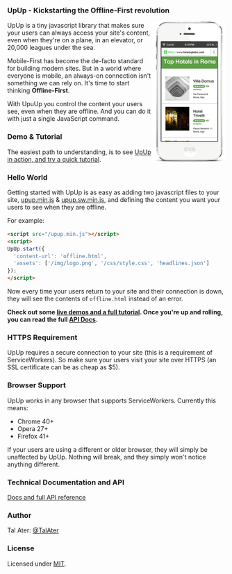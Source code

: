 ### UpUp - Kickstarting the Offline-First revolution
<a href="https://www.talater.com/upup/"><img align="right" src="demo/img/upup-readme.gif" alt="Offline-First with UpUp"></a>

UpUp is a tiny javascript library that makes sure your users can always access your site's content, even when they're on a plane, in an elevator, or 20,000 leagues under the sea.

Mobile-First has become the de-facto standard for building modern sites. But in a world where everyone is mobile, an always-on connection isn't something we can rely on. It's time to start thinking **Offline-First**.

With UpuUp you control the content your users see, even when they are offline. And you can do it with just a single JavaScript command.

### Demo & Tutorial
The easiest path to understanding, is to see [UpUp in action, and try a quick tutorial](https://www.talater.com/upup/).

### Hello World
Getting started with UpUp is as easy as adding two javascript files to your site, [upup.min.js](https://raw.githubusercontent.com/TalAter/UpUp/master/dist/upup.min.js) & [upup.sw.min.js](https://raw.githubusercontent.com/TalAter/UpUp/master/dist/upup.sw.min.js), and defining the content you want your users to see when they are offline.

For example:
````html
<script src="/upup.min.js"></script>
<script>
UpUp.start({
  'content-url': 'offline.html',
  'assets': ['/img/logo.png', '/css/style.css', 'headlines.json']
});
</script>
````
Now every time your users return to your site and their connection is down, they will see the contents of `offline.html` instead of an error.

**Check out some [live demos and a full tutorial](https://www.talater.com/upup/). Once you're up and rolling, you can read the full [API Docs](https://github.com/TalAter/UpUp/blob/master/docs/README.md).**

### HTTPS Requirement
UpUp requires a secure connection to your site (this is a requirement of ServiceWorkers). So make sure your users visit your site over HTTPS (an SSL certificate can be as cheap as $5).

### Browser Support
UpUp works in any browser that supports ServiceWorkers. Currently this means:
* Chrome 40+
* Opera 27+
* Firefox 41+

If your users are using a different or older browser, they will simply be unaffected by UpUp. Nothing will break, and they simply won't notice anything different.

### Technical Documentation and API
[Docs and full API reference](https://github.com/TalAter/UpUp/blob/master/docs/README.md)

### Author
Tal Ater: [@TalAter](https://twitter.com/TalAter)

### License
Licensed under [MIT](https://github.com/TalAter/annyang/blob/master/LICENSE).
